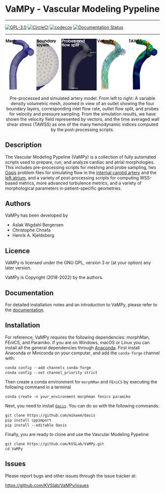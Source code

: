 # VaMPy - Vascular Modeling Pypeline
_________________
[![GPL-3.0](https://img.shields.io/github/license/hkjeldsberg/vampy)](LICENSE)
[![CircleCI](https://circleci.com/gh/KVSlab/VaMPy/tree/master.svg?style=svg)](https://circleci.com/gh/hkjeldsberg/VaMPy/tree/master)
[![codecov](https://codecov.io/gh/KVSlab/VaMPy/branch/master/graph/badge.svg?token=M2NMX6HOSZ)](https://codecov.io/gh/KVSlab/VaMPy)
[![Documentation Status](https://readthedocs.org/projects/vampy/badge/?version=latest)](https://vampy.readthedocs.io/en/latest/?badge=latest)
_________________

<p align="center">
    <img src=test/artery_pipeline.png width="830 height="370" alt="Output pre processing"/>
</p>
<p align="center">
    Pre-processed and simulated artery model. From left to right: A variable density volumetric mesh, zoomed in view of an outlet showing the four boundary layers, corresponding inlet flow rate, outlet flow split, and probes for velocity and pressure sampling. From the simulation results, we have shown the velocity field represented by vectors, and the time averaged wall shear stress (TAWSS) as one of the many hemodynamic indices computed by the post-processing scripts.
</p>

Description
-----------
The Vascular Modeling Pypeline (VaMPy) is a collection of fully automated scripts used to prepare, run, and analyze cardiac and atrial morphologies.  This includes pre-processing scripts for meshing and probe sampling, two [Oasis](https://github.com/mikaem/Oasis) problem files for simulating flow in the [internal carotid artery](https://en.wikipedia.org/wiki/Internal_carotid_artery) and the [left atrium](https://en.wikipedia.org/wiki/Atrium_(heart)), and a variety of post-processing scripts for computing WSS-based metrics, more advanced turbulence metrics, and a variety of morphological parameters in patient-specific geometries. 

Authors
-------
VaMPy has been developed by

* Aslak Wigdahl Bergersen
* Christophe Chnafa
* Henrik A. Kjeldsberg

Licence
-------
VaMPy is licensed under the GNU GPL, version 3 or (at your option) any
later version.

VaMPy is Copyright (2018-2022) by the authors.

Documentation
-------------
For detailed installation notes and an introduction to VaMPy, please refer to the [documentation](https://vampy.readthedocs.io/en/latest/).

Installation
------------
For reference, VaMPy requires the following dependencies: morphMan, FEniCS, and Paramiko. 
If you are on Windows, macOS or Linux you can install all the general dependencies through [Anaconda](https://docs.conda.io/projects/conda/en/latest/user-guide/install/index.html).
First install Anaconda or Miniconda on your computer, and add the `conda-forge` channel with:

    conda config --add channels conda-forge
    conda config --set channel_priority strict

Then create a conda environment for `morphMan` and `FEniCS` by executing the following command in a terminal

    conda create -n your_environment morphman fenics paramiko 

Next, you need to install [`Oasis`](https://github.com/mikaem/Oasis). You can do so with the following commands:

    git clone https://github.com/mikaem/Oasis
    pip install cppimport
    pip install --editable Oasis

Finally, you are ready to clone and use the Vascular Modeling Pypeline:

    git clone https://github.com/KVSLab/VaMPy.git
    cd VaMPy

Issues
------
Please report bugs and other issues through the issue tracker at:

https://github.com/KVSlab/VaMPy/issues
